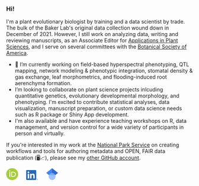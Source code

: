 ### Hi!
I'm a plant evolutionary biologist by training and a data scientist by trade. The bulk of the Baker Lab's original data collection wound down in December of 2021. However, I still work on analyzing data, writing and reviewing manuscripts, as an Associate Editor for [Applications in Plant Sciences](https://bsapubs.onlinelibrary.wiley.com/journal/21680450), and I serve on several committees with the [Botanical Society of America](https://botany.org/). 
- 🔭 I’m currently working on field-based hyperspectral phenotyping, QTL mapping, network modeling &  phenotypic integration, stomatal density & gas exchange, leaf morphometrics, and flooding-induced root aerenchyma formation.
-  I’m looking to collaborate on plant science projects inlcuding quantitative genetics, evolutionary developmental morphology, and phenotyping. I'm excited to contribute statistical analyses, data visualization, manuscript preparation, or custom data science needs such as R package or Shiny App development.
-  I'm also available and have experience teaching workshops on R, data management, and version control for a wide variety of participants in person  and virtually.

If you're interested in my work at the [National Park Service](https://github.com/nationalparkservice) on creating workflows and tools for authoring metadata and OPEN, FAIR data publication (🖥📈), please see my [other GitHub account](https://github.com/RobLBaker).

[<img src="ORCIDiD_icon32x32.png" width = 32x>](https://orcid.org/0000-0001-7591-5035) &emsp; [<img src="LI-In-Bug.png" width = 32x>](https://www.linkedin.com/in/robertlbaker) &emsp; [<img src="32px-Google_Scholar_logo.svg.png" width = 32x>](https://scholar.google.com/citations?user=8jyV2CEAAAAJ&l=en)

